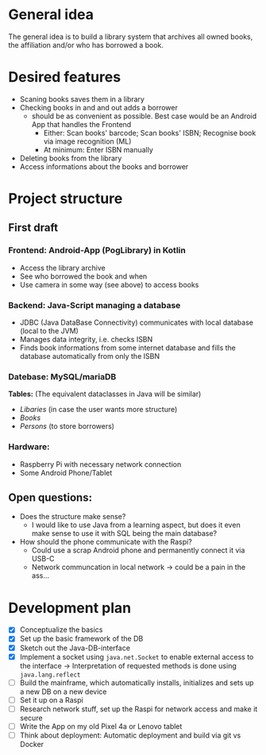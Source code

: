 # General idea

The general idea is to build a library system that archives all owned books, the affiliation and/or who has borrowed a book.

# Desired features

- Scaning books saves them in a library
- Checking books in and and out adds a borrower
    - should be as convenient as possible. Best case would be an Android App that handles the Frontend
        - Either: Scan books' barcode; Scan books' ISBN; Recognise book via image recognition (ML)
        - At minimum: Enter ISBN manually
- Deleting books from the library
- Access informations about the books and borrower

# Project structure

## First draft

### Frontend: Android-App (PogLibrary) in Kotlin

- Access the library archive
- See who borrowed the book and when
- Use camera in some way (see above) to access books

### Backend: Java-Script managing a database

- JDBC (Java DataBase Connectivity) communicates with local database (local to the JVM)
- Manages data integrity, i.e. checks ISBN
- Finds book informations from some internet database and fills the database automatically from only the ISBN

### Datebase: MySQL/mariaDB

**Tables:**
(The equivalent dataclasses in Java will be similar)

- *Libaries* (in case the user wants more structure)
- *Books*
- *Persons* (to store borrowers)

### Hardware:

- Raspberry Pi with necessary network connection
- Some Android Phone/Tablet

## Open questions:

- Does the structure make sense? 
    - I would like to use Java from a learning aspect, but does it even make sense to use it with SQL being the main database?
- How should the phone communicate with the Raspi?
    - Could use a scrap Android phone and permanently connect it via USB-C
    - Network communcation in local network -> could be a pain in the ass...

# Development plan

- [X] Conceptualize the basics
- [X] Set up the basic framework of the DB
- [X] Sketch out the Java-DB-interface
- [X] Implement a socket using `java.net.Socket` to enable external access to the interface -> Interpretation of requested methods is done using `java.lang.reflect`
- [ ] Build the mainframe, which automatically installs, initializes and sets up a new DB on a new device
- [ ] Set it up on a Raspi
- [ ] Research network stuff, set up the Raspi for network access and make it secure
- [ ] Write the App on my old Pixel 4a or Lenovo tablet
- [ ] Think about deployment: Automatic deployment and build via git vs Docker
